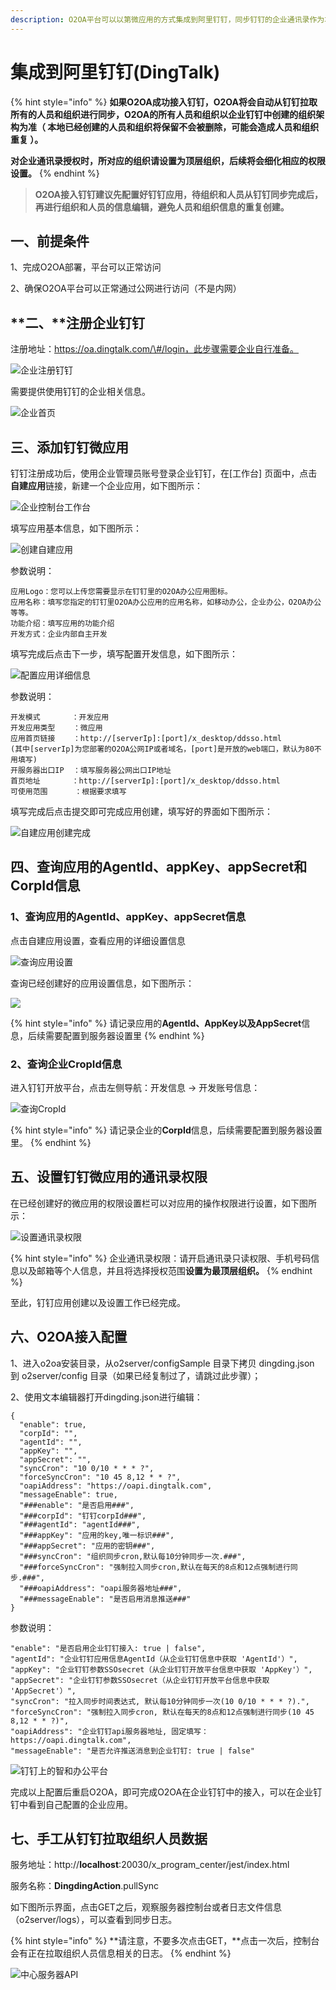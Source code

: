 ```yaml
---
description: O2OA平台可以以第微应用的方式集成到阿里钉钉，同步钉钉的企业通讯录作为本地组织人员架构，并且可以将待办等通知直接推送到钉钉进行消息提醒。
---
```


# 集成到阿里钉钉\(DingTalk\)

{% hint style="info" %}
**如果O2OA成功接入钉钉，O2OA将会自动从钉钉拉取所有的人员和组织进行同步，O2OA的所有人员和组织以企业钉钉中创建的组织架构为准（ 本地已经创建的人员和组织将保留不会被删除，可能会造成人员和组织重复 ）。**

**对企业通讯录授权时，所对应的组织请设置为顶层组织，后续将会细化相应的权限设置。**
{% endhint %}

> **O2OA接入钉钉建议先配置好钉钉应用，待组织和人员从钉钉同步完成后，再进行组织和人员的信息编辑，避免人员和组织信息的重复创建。**

## 一、前提条件

1、完成O2OA部署，平台可以正常访问

2、确保O2OA平台可以正常通过公网进行访问（不是内网）

## **二、**注册企业钉钉

注册地址：https://oa.dingtalk.com/\#/login，此步骤需要企业自行准备。

![&#x4F01;&#x4E1A;&#x6CE8;&#x518C;&#x9489;&#x9489;](../.gitbook/assets/5e08cfe7002c494242ca215bcfdc42e1065.jpg)

需要提供使用钉钉的企业相关信息。

![&#x4F01;&#x4E1A;&#x9996;&#x9875;](../.gitbook/assets/5ec1aa20b34173f743e65f1e81bf2048939.jpg)

## 三、添加钉钉微应用

钉钉注册成功后，使用企业管理员账号登录企业钉钉，在\[工作台\] 页面中，点击**自建应用**链接，新建一个企业应用，如下图所示：

![&#x4F01;&#x4E1A;&#x63A7;&#x5236;&#x53F0;&#x5DE5;&#x4F5C;&#x53F0;](../.gitbook/assets/0bcb3d6c87b4d20f3b52fda5b46b52e1a70.jpg)

填写应用基本信息，如下图所示：

![&#x521B;&#x5EFA;&#x81EA;&#x5EFA;&#x5E94;&#x7528;](../.gitbook/assets/0fde74eb66ff0284472db72a0f407b81f60.jpg)

参数说明：

```text
应用Logo：您可以上传您需要显示在钉钉里的O2OA办公应用图标。
应用名称：填写您指定的钉钉里O2OA办公应用的应用名称，如移动办公，企业办公，O2OA办公等等。
功能介绍：填写应用的功能介绍
开发方式：企业内部自主开发
```

填写完成后点击下一步，填写配置开发信息，如下图所示：

![&#x914D;&#x7F6E;&#x5E94;&#x7528;&#x8BE6;&#x7EC6;&#x4FE1;&#x606F;](../.gitbook/assets/5cdb4bafec322214e736ed2c06b3b8336bb.jpg)

参数说明：

```text
开发模式       ：开发应用
开发应用类型    ：微应用
应用首页链接    ：http://[serverIp]:[port]/x_desktop/ddsso.html
(其中[serverIp]为您部署的O2OA公网IP或者域名，[port]是开放的web端口，默认为80不用填写)
开服务器出口IP  ：填写服务器公网出口IP地址
首页地址       ：http://[serverIp]:[port]/x_desktop/ddsso.html
可使用范围      ：根据要求填写
```

填写完成后点击提交即可完成应用创建，填写好的界面如下图所示：

![&#x81EA;&#x5EFA;&#x5E94;&#x7528;&#x521B;&#x5EFA;&#x5B8C;&#x6210;](../.gitbook/assets/1ec156f6f554f24eb6814a748e2b00924b3.jpg)

## 四、查询应用的AgentId、appKey、appSecret和CorpId信息 <a id="h1_8"></a>

### 1、查询应用的AgentId、appKey、appSecret信息

点击自建应用设置，查看应用的详细设置信息

![&#x67E5;&#x8BE2;&#x5E94;&#x7528;&#x8BBE;&#x7F6E;](../.gitbook/assets/6484c20a92e8f34891dc57d57ea8a86243c.jpg)

查询已经创建好的应用设置信息，如下图所示：

![](../.gitbook/assets/cc0aaf6644cb5601b6bcb0584bbd06d0720.jpg)

{% hint style="info" %}
 请记录应用的**AgentId、AppKey以及AppSecret**信息，后续需要配置到服务器设置里
{% endhint %}

### 2、查询企业CropId信息

进入钉钉开放平台，点击左侧导航：开发信息 -&gt; 开发账号信息：

![&#x67E5;&#x8BE2;CropId](../.gitbook/assets/1760272839045c8bbfef42d61f8810f89dc.jpg)

{% hint style="info" %}
 请记录企业的**CorpId**信息，后续需要配置到服务器设置里。
{% endhint %}

## 五、设置钉钉微应用的通讯录权限 <a id="h1_9"></a>

在已经创建好的微应用的权限设置栏可以对应用的操作权限进行设置，如下图所示：

![&#x8BBE;&#x7F6E;&#x901A;&#x8BAF;&#x5F55;&#x6743;&#x9650;](../.gitbook/assets/de90b8301614394041386d47149ed147e42.jpg)

{% hint style="info" %}
企业通讯录权限：请开启通讯录只读权限、手机号码信息以及邮箱等个人信息，并且将选择授权范围**设置为最顶层组织。**
{% endhint %}

至此，钉钉应用创建以及设置工作已经完成。

## 六、O2OA接入配置 <a id="h1_10"></a>

1、进入o2oa安装目录，从o2server/configSample 目录下拷贝 dingding.json 到 o2server/config 目录（如果已经复制过了，请跳过此步骤）；

2、使用文本编辑器打开dingding.json进行编辑：

```text
{
  "enable": true,
  "corpId": "",
  "agentId": "",
  "appKey": "",
  "appSecret": "",
  "syncCron": "10 0/10 * * * ?",
  "forceSyncCron": "10 45 8,12 * * ?",
  "oapiAddress": "https://oapi.dingtalk.com",
  "messageEnable": true,
  "###enable": "是否启用###",
  "###corpId": "钉钉corpId###",
  "###agentId": "agentId###",
  "###appKey": "应用的key,唯一标识###",
  "###appSecret": "应用的密钥###",
  "###syncCron": "组织同步cron,默认每10分钟同步一次.###",
  "###forceSyncCron": "强制拉入同步cron,默认在每天的8点和12点强制进行同步.###",
  "###oapiAddress": "oapi服务器地址###",
  "###messageEnable": "是否启用消息推送###"
}
```

参数说明：

```text
"enable": "是否启用企业钉钉接入: true | false",  
"agentId": "企业钉钉应用信息AgentId（从企业钉钉信息中获取 'AgentId'）",
"appKey": "企业钉钉参数SSOsecret（从企业钉钉开放平台信息中获取 'AppKey'）",
"appSecret": "企业钉钉参数SSOsecret（从企业钉钉开放平台信息中获取 'AppSecret'）",
"syncCron": "拉入同步时间表达式, 默认每10分钟同步一次(10 0/10 * * * ?).",
"forceSyncCron": "强制拉入同步cron, 默认在每天的8点和12点强制进行同步(10 45 8,12 * * ?)",
"oapiAddress": "企业钉钉api服务器地址, 固定填写：https://oapi.dingtalk.com",
"messageEnable": "是否允许推送消息到企业钉钉: true | false"
```

![&#x9489;&#x9489;&#x4E0A;&#x7684;&#x667A;&#x548C;&#x529E;&#x516C;&#x5E73;&#x53F0;](../.gitbook/assets/f99efbb29e6aeb6b38b8043b5479194d03b.jpg)

完成以上配置后重启O2OA，即可完成O2OA在企业钉钉中的接入，可以在企业钉钉中看到自己配置的企业应用。

## 七、手工从钉钉拉取组织人员数据 <a id="h1_11"></a>

服务地址：http://**localhost**:20030/x\_program\_center/jest/index.html

服务名称：**DingdingAction**.pullSync

如下图所示界面，点击GET之后，观察服务器控制台或者日志文件信息（o2server/logs），可以查看到同步日志。

{% hint style="info" %}
**请注意，不要多次点击GET，**点击一次后，控制台会有正在拉取组织人员信息相关的日志。
{% endhint %}

![&#x4E2D;&#x5FC3;&#x670D;&#x52A1;&#x5668;API](../.gitbook/assets/qq-jie-tu-20190922144246.png)



